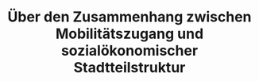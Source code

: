 ---
id: mobilitaetsmacher
title: "Über den Zusammenhang zwischen Mobilitätszugang und sozialökonomischer Stadtteilstruktur"
title_project: "Über den Zusammenhang zwischen Mobilitätszugang und sozialökonomischer Stadtteilstruktur"
title_short: "Mobilitätsmacher:in"
period: "Okt 23 – Mär 24 (6 Monate)" 
round: "3"
lecture2go: "68028"
uhh_url: "https://www.hcl.uni-hamburg.de/ddlitlab/data-literacy-studierendenprojekte/dritte-foerderrunde/mobilitaetsmacher.html"
students: "Aranka Bálint, Ellis Steinbiß, Fabian Hellmold"
mentor: "Daniel Gotthardt"
text: |
    Ein erheblicher Anteil der Hamburger Bevölkerung lebt in Stadtteilen, die nicht ausreichend in das HVV-Netz integriert sind [1]. Weiter zeigen Untersuchungen der Technischen Universität Hamburg, dass das Pro-Kopf-Angebot von Bussen und Schnellbahnen in einkommensschwachen Gebieten im Vergleich zu Stadtteilen mit höherer Kaufkraft deutlich geringer ist [2]. Die kürzlich eingeführte finanzielle Unterstützung für die Nutzung des Angebots der Deutschen Bahn und des Hamburger Verkehrsverbund (HVV) entlastete einkommensschwache Haushalte [3]. Allerdings lösen auch diese finanziellen Stützen nicht das Problem von fehlender Anbindung von einkommensschwachen (Rand-)gebieten an das Mobilitätsnetz.   

    Dabei ist der Zugang zu dem ÖPNV von essenzieller Bedeutung für die soziale Teilhabe, die sich durch das Pflegen sozialer Kontakte, persönliche Entfaltung oder das Mitwirken am kulturellen und politischen Leben äußern kann [3]. Einschränkungen in der Mobilität, wie lange Wartezeiten, häufiges Umsteigen oder eine schlechte Anbindung können deshalb zu sozialer Isolation führen. Um die soziale Teilhabe insbesondere für marginalisierte Gruppen zu fördern, ist ein gut funktionierendes Verkehrsnetz in der Stadt unabdingbar.    

    Unser Projekt zielt darauf ab, datengetrieben zu analysieren, wie sich das Angebot des HVV zwischen den verschiedenen Hamburger Stadtteilen unterscheidet. Wir planen deshalb, die einzelnen Haltestellen in dem Hamburger Nahverkehr zu bewerten. So werden wir anhand der HVV-Fahrplandaten die Einzugsgebiete der jeweiligen Haltestellen algorithmisch bestimmen und visuell darstellen. Dabei beziehen wir mit ein, dass ein guter Mobilitätszugang nicht nur eine nahe gelegene Haltestelle, sondern auch eine hohe Fahrtfrequenz und angemessene Auslastung beinhaltet.

    Des Weiteren werden die Fahrtzeiten zu den Orten sozialer Teilhabe berechnet, um eine Vergleichbarkeit der verschiedenen Haltestellen zu ermöglichen. Die Ergebnisse sollen in Form einer Karte von Hamburg dargestellt werden und als Ausgangspunkt für realistische Optimierungen mit Machine Learning Algorithmen dienen. Die Forschungsergebnisse können von unserem Kooperationspartner HVV genutzt werden, um einen Überblick über schlecht angebundene Stadtteile in Hamburg zu erhalten. Darüber hinaus wird die Karte der Öffentlichkeit bereitgestellt, damit sich jeder Bürger und jede Bürgerin über die Anbindung des Stadtteils informieren kann. 

    ## Referenzen

    [1] Agora Verkehrswende (2023) „Große Unterschiede auf kleinstem Raum,“ Verfügbar unter: https://www.agora-verkehrswende.de/veroeffentlichungen/oev-atlas-deutschland/grosse-unterschiede-auf-kleinstem-raum/ (Letzter Zugriff am: 21.06.2023).  
    [2] Daubitz, S. and Aberle C. (2020) „Mobilität und Soziale Exklusion in Hamburg,“ Forschungsbericht, TU Berlin. DOI: 10.15480/882.3019.  
    [3] Hille, C. and Gather, M. (2022) “Mit dem 9-Euro-Ticket zu mehr sozialer Teilhabe? Ergebnisse einer Befragung von einkommensschwachen Haushalten zur Wirkung des 9-Euro-Tickets auf das Mobilitätsverhalten und ausgewählte Dimensionen der sozialen Teilhabe,” Berichte des Instituts Verkehr und Raum (29).  

image: "https://www.hcl.uni-hamburg.de/18288399/200130-bus2020-10-733x414-45d385400edb99231cbed0f17d83743cd4e3f287.jpg"
image_credit: "UHH / Ohme"
---